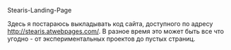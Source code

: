 Stearis-Landing-Page

Здесь я постараюсь выкладывать код сайта, доступного по адресу http://stearis.atwebpages.com/.
В разное время это может быть все что угодно - от экспериментальных проектов до пустых страниц.
